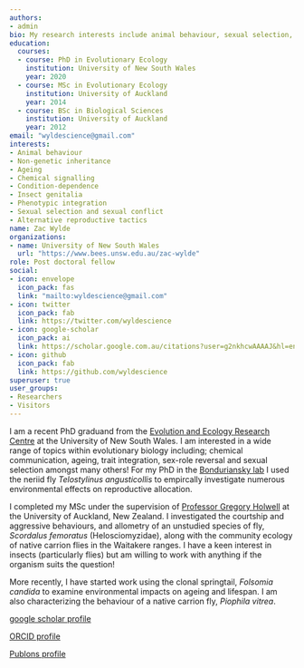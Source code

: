 ```yaml
---
authors:
- admin
bio: My research interests include animal behaviour, sexual selection, non-genetic inheritance, ageing, chemical signalling, condition-dependence, sperm competition, allometry, and the evolution of insect genitalia.
education:
  courses:
  - course: PhD in Evolutionary Ecology
    institution: University of New South Wales
    year: 2020
  - course: MSc in Evolutionary Ecology
    institution: University of Auckland
    year: 2014
  - course: BSc in Biological Sciences
    institution: University of Auckland
    year: 2012
email: "wyldescience@gmail.com"
interests:
- Animal behaviour
- Non-genetic inheritance
- Ageing
- Chemical signalling
- Condition-dependence
- Insect genitalia
- Phenotypic integration
- Sexual selection and sexual conflict
- Alternative reproductive tactics
name: Zac Wylde
organizations:
- name: University of New South Wales
  url: "https://www.bees.unsw.edu.au/zac-wylde"
role: Post doctoral fellow
social:
- icon: envelope
  icon_pack: fas
  link: "mailto:wyldescience@gmail.com"
- icon: twitter
  icon_pack: fab
  link: https://twitter.com/wyldescience
- icon: google-scholar
  icon_pack: ai
  link: https://scholar.google.com.au/citations?user=g2nkhcwAAAAJ&hl=en
- icon: github
  icon_pack: fab
  link: https://github.com/wyldescience
superuser: true
user_groups:
- Researchers
- Visitors
---
```


I am a recent PhD graduand from the [Evolution and Ecology Research Centre](http://www.eerc.unsw.edu.au/) at the University of New South Wales. I am interested in a wide range of topics within evolutionary biology including; chemical communication, ageing, trait integration, sex-role reversal and sexual selection amongst many others! For my PhD in the [Bonduriansky lab](http://www.bonduriansky.net/index.htm) I used the neriid fly *Telostylinus angusticollis* to empircally investigate numerous environmental effects on reproductive allocation. 

I completed my MSc under the supervision of [Professor Gregory Holwell](https://gregholwell.com/) at the University of Auckland, New Zealand. I investigated the courtship and aggressive behaviours, and allometry of an unstudied species of fly, *Scordalus femoratus* (Helosciomyzidae), along with the community ecology of native carrion flies in the Waitakere ranges. I have a keen interest in insects (particularly flies) but am willing to work with anything if the organism suits the question! 

More recently, I have started work using the clonal springtail, *Folsomia candida* to examine environmental impacts on ageing and lifespan. I am also characterizing the behaviour of a native carrion fly, *Piophila vitrea*.  

[google scholar profile](https://scholar.google.com.au/citations?user=g2nkhcwAAAAJ&hl=en)

[ORCID profile](https://orcid.org/0000-0001-6867-2338)

[Publons profile ](https://publons.com/researcher/3129242/zac-wylde/)